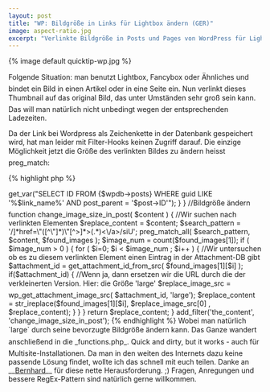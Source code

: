 ```yaml
---
layout: post
title: "WP: Bildgröße in Links für Lightbox ändern (GER)"
image: aspect-ratio.jpg
excerpt: "Verlinkte Bildgröße in Posts und Pages von WordPress für Lightbox mit preg_match ändern."
---
```


{% image default quicktip-wp.jpg %}

Folgende Situation: man benutzt Lightbox, Fancybox oder Ähnliches und bindet ein Bild in einen Artikel oder in eine Seite ein. Nun verlinkt dieses Thumbnail auf das original Bild, das unter Umständen sehr groß sein kann. Das will man natürlich nicht unbedingt wegen der entsprechenden Ladezeiten.

Da der Link bei Wordpress als Zeichenkette in der Datenbank gespeichert wird, hat man leider mit Filter-Hooks keinen Zugriff darauf. Die einzige Möglichkeit jetzt die Größe des verlinkten Bildes zu ändern heisst preg_match:

{% highlight php %}
<?php
//Gibt die Attachment-ID anhand eines Dateipfades zurück
function get_attachment_id_from_src ($link) {
       if(stristr($link, '.jpg') || stristr($link, '.png') || stristr($link, '.gif')) {
       global $wpdb;
       $link = preg_replace('/-\d+x\d+(?=\.(jpg|jpeg|png|gif)$)/i', '', $link);
       $links = explode("/", $link);
       $link_name = $links[count($links)-1]; 
       global $post;
       return $wpdb->get_var("SELECT ID FROM {$wpdb->posts} WHERE guid LIKE '%$link_name%' AND post_parent = '$post->ID'");
       }
 }
//Bildgröße ändern
function change_image_size_in_post( $content ) {
	//Wir suchen nach verlinkten Elementen
        $replace_content = $content;
	$search_pattern = '/<a\s[^>]*href=\"([^\"]*)\"[^>]*>(.*)<\/a>/siU';
	preg_match_all( $search_pattern, $content, $found_images );
	$image_num = count($found_images[1]);
	if ( $image_num > 0 )
	{
    	for ( $i=0; $i < $image_num ; $i++ )
    	{
        	//Wir untersuchen ob es zu diesem verlinkten Element einen Eintrag in der Attachment-DB gibt
                $attachment_id = get_attachment_id_from_src( $found_images[1][$i] );
        	if($attachment_id) {
                        //Wenn ja, dann ersetzen wir die URL durch die der verkleinerten Version. Hier: die Größe 'large'
        		$replace_image_src = wp_get_attachment_image_src( $attachment_id, 'large');
	    		$replace_content = str_ireplace($found_images[1][$i], $replace_image_src[0] , $replace_content);
	    		}
     	}
    }
    return $replace_content;
}
add_filter('the_content', 'change_image_size_in_post');
{% endhighlight %}

Wobei man natürlich `large` durch seine bevorzugte Bildgröße ändern kann. Das Ganze wandert anschließend in die _functions.php_. Quick and dirty, but it works - auch für Multisite-Installationen.
Da man in den weiten des Internets dazu keine passende Lösung findet, wollte ich das schnell mit euch teilen.

Danke an __<a href="http://www.eckl-medien.de/" target="_blank">Bernhard</a>__ für diese nette Herausforderung. ;)

Fragen, Anregungen und bessere RegEx-Pattern sind natürlich gerne willkommen.